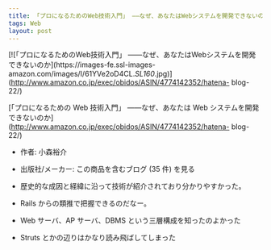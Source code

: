 ```yaml
---
title: 「プロになるためのWeb技術入門」 ――なぜ、あなたはWebシステムを開発できないのか
tags: Web
layout: post
---
```


[![「プロになるためのWeb技術入門」 ――なぜ、あなたはWebシステムを開発できないのか](https://images-fe.ssl-images-
amazon.com/images/I/61YVe2oD4CL._SL160_.jpg)](http://www.amazon.co.jp/exec/obidos/ASIN/4774142352/hatena-
blog-22/)

[「プロになるための Web 技術入門」
――なぜ、あなたは Web システムを開発できないのか](http://www.amazon.co.jp/exec/obidos/ASIN/4774142352/hatena-
blog-22/)

- 作者: 小森裕介
- 出版社/メーカー: この商品を含むブログ (35 件) を見る

- 歴史的な成因と経緯に沿って技術が紹介されており分かりやすかった。
- Rails からの類推で把握できるのだなー。
- Web サーバ、AP サーバ、DBMS という三層構成を知ったのよかった
- Struts とかの辺りはかなり読み飛ばしてしまった
